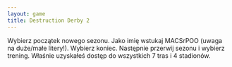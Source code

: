 ```yaml
---
layout: game
title: Destruction Derby 2
---
```


Wybierz początek nowego sezonu. Jako imię wstukaj MACSrPOO 
(uwaga
na duże/małe litery!). Wybierz koniec. Następnie przerwij sezonu
i wybierz trening. Właśnie uzyskałeś dostęp do wszystkich 7 tras
i 4 stadionów.
